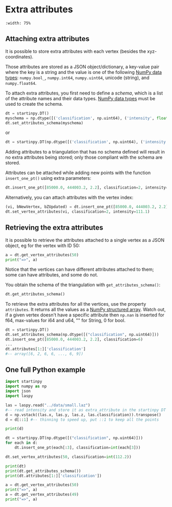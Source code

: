 # Extra attributes

```{image} figs/extra_attributes.png
:width: 75%
```

## Attaching extra attributes

It is possible to store extra attributes with each vertex (besides the xyz-coordinates).

Those attributes are stored as a JSON object/dictionary, a key-value pair where the key is a string and the value is one of the following [NumPy data types](https://numpy.org/doc/stable/user/basics.types.html): `numpy.bool_`,  `numpy.int64`, `numpy.uint64`, unicode (string), and `numpy.float64`.

To attach extra attributes, you first need to define a *schema*, which is a list of the attribute names and their data types.
[NumPy data types](https://numpy.org/doc/stable/reference/arrays.dtypes.html#arrays-dtypes) must be used to create the schema.

```python
dt = startinpy.DT()
myschema = np.dtype([('classification', np.uint64), ('intensity', float)])
dt.set_attributes_schema(myschema)
```

or

```python
dt = startinpy.DT(np.dtype([('classification', np.uint64), ('intensity', float)]))
```

Adding attributes to a triangulation that has no schema defined will result in no extra attributes being stored; only those compliant with the schema are stored.

Attributes can be attached while adding new points with the function `insert_one_pt()` using extra parameters:

```python
dt.insert_one_pt([85000.0, 444003.2, 2.2], classification=2, intensity=111.1)
```

Alternatively, you can attach attributes with the vertex index:

```python
(vi, bNewVertex, bZUpdated) = dt.insert_one_pt([85000.0, 444003.2, 2.2])
dt.set_vertex_attributes(vi, classification=2, intensity=111.1)
```


## Retrieving the extra attributes

It is possible to retrieve the attributes attached to a single vertex as a JSON object, eg for the vertex with ID 50:

```python
a = dt.get_vertex_attributes(50)
print("=>", a)
```

Notice that the vertices can have different attributes attached to them; some can have attributes, and some do not.

You obtain the schema of the triangulation with `get_attributes_schema()`:

```python
dt.get_attributes_schema()
```

To retrieve the extra attributes for all the vertices, use the property `attributes`.
It returns all the values as a [NumPy structured array](https://numpy.org/doc/stable/user/basics.rec.html).
Watch out, if a given vertex doesn't have a specific attribute then ``np.nan`` is inserted
for f64, max-values for i64 and u64, "" for String, 0 for bool.

```python
dt = startinpy.DT()
dt.set_attributes_schema(np.dtype([("classification", np.uint64)]))
dt.insert_one_pt([85000.0, 444003.2, 2.2], classification=6)
...
dt.attributes[1:]['classification']
#-- array([6, 2, 6, 6, ..., 6, 9])
```


## One full Python example

```python
import startinpy
import numpy as np
import json
import laspy

las = laspy.read("../data/small.laz")
#-- read intensity and store it as extra_attribute in the startinpy DT
d = np.vstack((las.x, las.y, las.z, las.classification)).transpose()
d = d[::1] #-- thinning to speed up, put ::1 to keep all the points

print(d)

dt = startinpy.DT(np.dtype([("classification", np.uint64)]))
for each in d:
    dt.insert_one_pt(each[:3], classification=int(each[3]))

dt.set_vertex_attributes(50, classification=int(112.2))

print(dt)
print(dt.get_attributes_schema())
print(dt.attributes[1:]['classification'])

a = dt.get_vertex_attributes(50)
print("=>", a)
a = dt.get_vertex_attributes(49)
print("=>", a)
```

